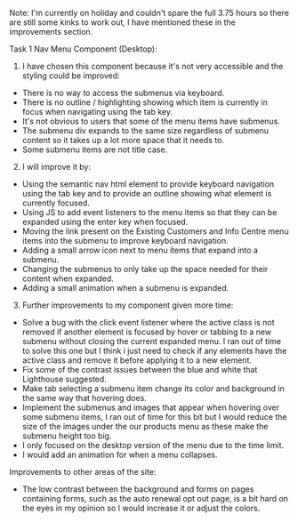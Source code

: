 Note: I'm currently on holiday and couldn't spare the full 3.75 hours so there are still some kinks to work out, I have mentioned these in the improvements section.

Task 1 Nav Menu Component (Desktop):

1) I have chosen this component because it's not very accessible and the styling could be improved:
 - There is no way to access the submenus via keyboard.
 - There is no outline / highlighting showing which item is currently in focus when navigating using the tab key.
 - It's not obvious to users that some of the menu items have submenus.
 - The submenu div expands to the same size regardless of submenu content so it takes up a lot more space that it needs to.
 - Some submenu items are not title case.

 2) I will improve it by:
  - Using the semantic nav html element to provide keyboard navigation using the tab key and to provide an outline showing what element is currently focused.
  - Using JS to add event listeners to the menu items so that they can be expanded using the enter key when focused.
  - Moving the link present on the Existing Customers and Info Centre menu items into the submenu to improve keyboard navigation.
  - Adding a small arrow icon next to menu items that expand into a submenu.
  - Changing the submenus to only take up the space needed for their content when expanded.
  - Adding a small animation when a submenu is expanded.

3) Further improvements to my component given more time:
  - Solve a bug with the click event listener where the active class is not removed if another element is focused by hover or tabbing to a new submenu without closing the current expanded menu. I ran out of time to solve this one but I think i just need to check if any elements have the active class and remove it before applying it to a new element.
  - Fix some of the contrast issues between the blue and white that Lighthouse suggested.
  - Make tab selecting a submenu item change its color and background in the same way that hovering does.
  - Implement the submenus and images that appear when hovering over some submenu items, I ran out of time for this bit but I would reduce the size of the images under the our products menu as these make the submenu height too big.
  - I only focused on the desktop version of the menu due to the time limit.
  - I would add an animation for when a menu collapses.

Improvements to other areas of the site:
 - The low contrast between the background and forms on pages containing forms, such as the auto renewal opt out page, is a bit hard on the eyes in my opinion so I would increase it or adjust the colors.